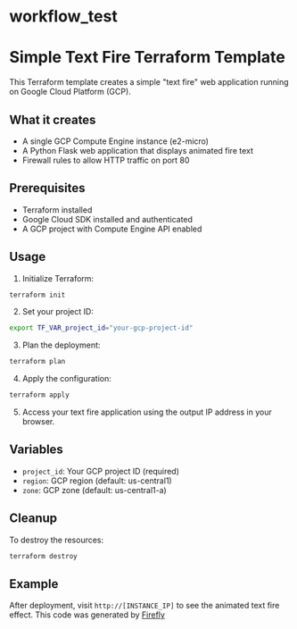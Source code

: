 # workflow_test

# Simple Text Fire Terraform Template

This Terraform template creates a simple "text fire" web application running on Google Cloud Platform (GCP).

## What it creates

- A single GCP Compute Engine instance (e2-micro)
- A Python Flask web application that displays animated fire text
- Firewall rules to allow HTTP traffic on port 80

## Prerequisites

- Terraform installed
- Google Cloud SDK installed and authenticated
- A GCP project with Compute Engine API enabled

## Usage

1. Initialize Terraform:
```bash
terraform init
```

2. Set your project ID:
```bash
export TF_VAR_project_id="your-gcp-project-id"
```

3. Plan the deployment:
```bash
terraform plan
```

4. Apply the configuration:
```bash
terraform apply
```

5. Access your text fire application using the output IP address in your browser.

## Variables

- `project_id`: Your GCP project ID (required)
- `region`: GCP region (default: us-central1)
- `zone`: GCP zone (default: us-central1-a)

## Cleanup

To destroy the resources:
```bash
terraform destroy
```

## Example

After deployment, visit `http://[INSTANCE_IP]` to see the animated text fire effect.
This code was generated by [Firefly](https://app.gofirefly.io)